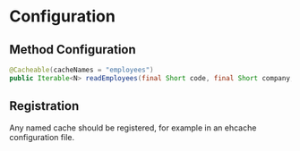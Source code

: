 # Configuration

## Method Configuration

```java
@Cacheable(cacheNames = "employees")
public Iterable<N> readEmployees(final Short code, final Short company, final Pageable pageable);
```

## Registration

Any named cache should be registered, for example in an ehcache configuration file.

